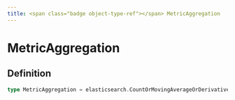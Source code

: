 ```yaml
---
title: <span class="badge object-type-ref"></span> MetricAggregation
---
```

# <span class="badge object-type-ref"></span> MetricAggregation

## Definition

```go
type MetricAggregation = elasticsearch.CountOrMovingAverageOrDerivativeOrCumulativeSumOrBucketScriptOrSerialDiffOrRawDataOrRawDocumentOrUniqueCountOrPercentilesOrExtendedStatsOrMinOrMaxOrSumOrAverageOrMovingFunctionOrLogsOrRateOrTopMetrics
```
